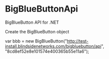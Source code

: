 # BigBlueButtonApi
BigBlueButton API for .NET

Create the BigBlueButton object
  
  var bbb = new BigBlueButton("http://test-install.blindsidenetworks.com/bigbluebutton/api", "8cd8ef52e8e101574e400365b55e11a6");
